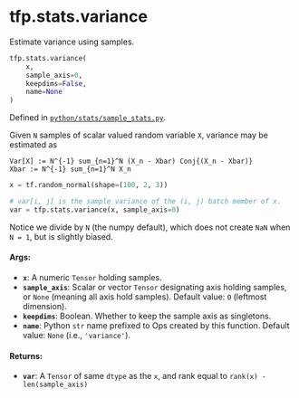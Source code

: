 <div itemscope itemtype="http://developers.google.com/ReferenceObject">
<meta itemprop="name" content="tfp.stats.variance" />
<meta itemprop="path" content="Stable" />
</div>

# tfp.stats.variance

Estimate variance using samples.

``` python
tfp.stats.variance(
    x,
    sample_axis=0,
    keepdims=False,
    name=None
)
```



Defined in [`python/stats/sample_stats.py`](https://github.com/tensorflow/probability/tree/master/tensorflow_probability/python/stats/sample_stats.py).

<!-- Placeholder for "Used in" -->

Given `N` samples of scalar valued random variable `X`, variance may
be estimated as

```none
Var[X] := N^{-1} sum_{n=1}^N (X_n - Xbar) Conj{(X_n - Xbar)}
Xbar := N^{-1} sum_{n=1}^N X_n
```

```python
x = tf.random_normal(shape=(100, 2, 3))

# var[i, j] is the sample variance of the (i, j) batch member of x.
var = tfp.stats.variance(x, sample_axis=0)
```

Notice we divide by `N` (the numpy default), which does not create `NaN`
when `N = 1`, but is slightly biased.

#### Args:


* <b>`x`</b>:  A numeric `Tensor` holding samples.
* <b>`sample_axis`</b>: Scalar or vector `Tensor` designating axis holding samples, or
  `None` (meaning all axis hold samples).
  Default value: `0` (leftmost dimension).
* <b>`keepdims`</b>:  Boolean.  Whether to keep the sample axis as singletons.
* <b>`name`</b>: Python `str` name prefixed to Ops created by this function.
      Default value: `None` (i.e., `'variance'`).


#### Returns:


* <b>`var`</b>: A `Tensor` of same `dtype` as the `x`, and rank equal to
  `rank(x) - len(sample_axis)`